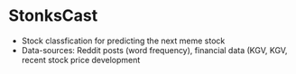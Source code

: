 # StonksCast
- Stock classfication for predicting the next meme stock
- Data-sources: Reddit posts (word frequency), financial data (KGV, KGV, recent stock price development
